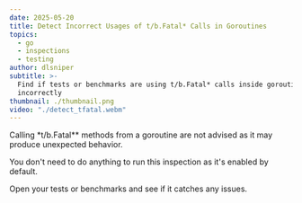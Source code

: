 ```yaml
---
date: 2025-05-20
title: Detect Incorrect Usages of t/b.Fatal* Calls in Goroutines
topics:
  - go
  - inspections
  - testing
author: dlsniper
subtitle: >-
  Find if tests or benchmarks are using t/b.Fatal* calls inside goroutines
  incorrectly
thumbnail: ./thumbnail.png
video: "./detect_tfatal.webm"
---
```


Calling \*t/b.Fatal\*\* methods from a goroutine are not advised as it may produce unexpected behavior.

You don't need to do anything to run this inspection as it's enabled by default.

Open your tests or benchmarks and see if it catches any issues.
